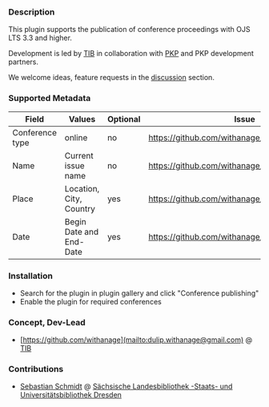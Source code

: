 ### Description

This plugin supports the publication of conference proceedings with OJS LTS 3.3 and higher.

Development is led by [TIB](https://tib.eu) in collaboration with [PKP](https://pkp.sfu.ca) and PKP development partners.

We welcome ideas, feature requests in the [discussion](https://github.com/withanage/conference/discussions/) section.


### Supported Metadata
| Field       | Values                  | Optional | Issue                                            | Version |
|-------------|-------------------------|----------|--------------------------------------------------|----|
| Conference type | online                  | no       | https://github.com/withanage/conference/issues/5 | 3.3   |
|  Name | Current issue name      | no       | https://github.com/withanage/conference/issues/2 | 3.3   |
| Place       | Location, City, Country | yes      | https://github.com/withanage/conference/issues/3 | 3.3 |
| Date        | Begin Date and End-Date | yes      | https://github.com/withanage/conference/issues/4 | 3.3|



### Installation
- Search for the plugin in  plugin gallery and click "Conference publishing"
- Enable the plugin for required conferences



### Concept, Dev-Lead

- [https://github.com/withanage](mailto:dulip.withanage@gmail.com)  @ [TIB](https://tib.eu)
### Contributions

- [Sebastian Schmidt](https://github.com/basti95) @ [Sächsische Landesbibliothek -Staats- und Universitätsbibliothek Dresden](https://www.slub-dresden.de/)  








